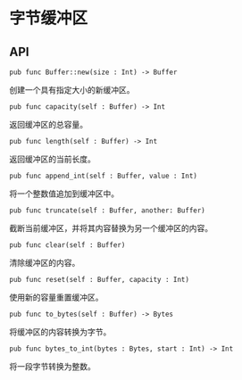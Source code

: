 # 字节缓冲区

## API

```moonbit
pub func Buffer::new(size : Int) -> Buffer
```

创建一个具有指定大小的新缓冲区。

```moonbit
pub func capacity(self : Buffer) -> Int
```

返回缓冲区的总容量。

```moonbit
pub func length(self : Buffer) -> Int
```

返回缓冲区的当前长度。

```moonbit
pub func append_int(self : Buffer, value : Int)
```

将一个整数值追加到缓冲区中。

```moonbit
pub func truncate(self : Buffer, another: Buffer)
```

截断当前缓冲区，并将其内容替换为另一个缓冲区的内容。

```moonbit
pub func clear(self : Buffer)
```

清除缓冲区的内容。

```moonbit
pub func reset(self : Buffer, capacity : Int)
```

使用新的容量重置缓冲区。

```moonbit
pub func to_bytes(self : Buffer) -> Bytes
```

将缓冲区的内容转换为字节。

```moonbit
pub func bytes_to_int(bytes : Bytes, start : Int) -> Int
```

将一段字节转换为整数。
